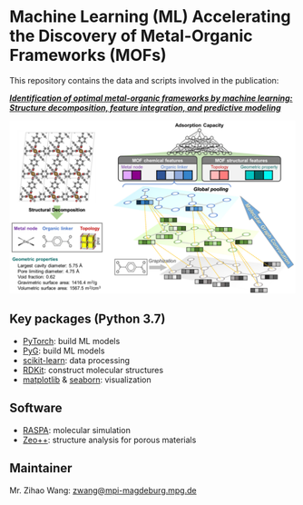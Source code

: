 # Machine Learning (ML) Accelerating the Discovery of Metal-Organic Frameworks (MOFs)

This repository contains the data and scripts involved in the publication:

**_[Identification of optimal metal-organic frameworks by machine learning: Structure decomposition, feature integration, and predictive modeling](https://doi.org/10.1016/j.compchemeng.2022.107739)_**

<img src="https://github.com/zwang1995/ML-MOF/blob/main/ML-MOF.png" width="600">

## Key packages (Python 3.7)
* [PyTorch](https://pytorch.org/): build ML models
* [PyG](https://pytorch-geometric.readthedocs.io/en/latest/): build ML models
* [scikit-learn](https://scikit-learn.org/stable/): data processing
* [RDKit](https://www.rdkit.org/): construct molecular structures
* [matplotlib](https://matplotlib.org/) & [seaborn](https://seaborn.pydata.org/): visualization

## Software
* [RASPA](https://iraspa.org/raspa/): molecular simulation
* [Zeo++](http://zeoplusplus.org/): structure analysis for porous materials

## Maintainer
Mr. Zihao Wang: zwang@mpi-magdeburg.mpg.de
